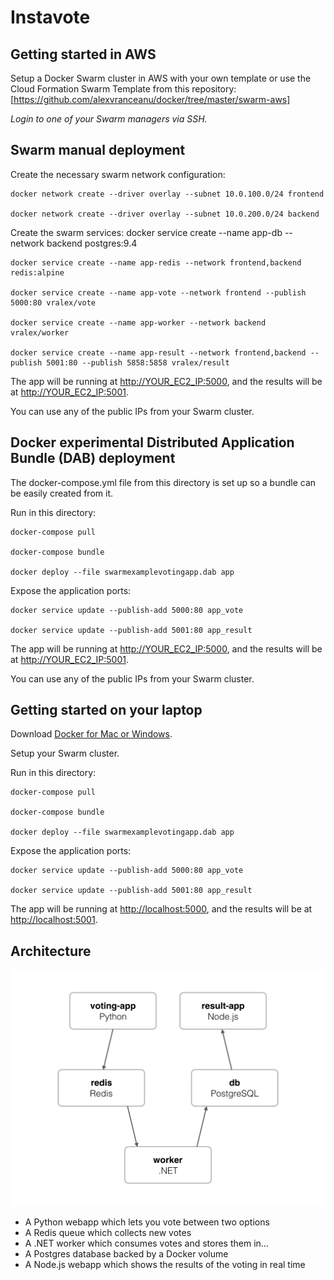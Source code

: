 Instavote
=========

Getting started in AWS
---------------

Setup a Docker Swarm cluster in AWS with your own template or use the Cloud Formation Swarm Template from this repository:
[https://github.com/alexvranceanu/docker/tree/master/swarm-aws]

*Login to one of your Swarm managers via SSH.*

Swarm manual deployment
-----
Create the necessary swarm network configuration:

	docker network create --driver overlay --subnet 10.0.100.0/24 frontend

	docker network create --driver overlay --subnet 10.0.200.0/24 backend


Create the swarm services:
	docker service create --name app-db --network backend postgres:9.4

	docker service create --name app-redis --network frontend,backend redis:alpine

	docker service create --name app-vote --network frontend --publish 5000:80 vralex/vote

	docker service create --name app-worker --network backend vralex/worker

	docker service create --name app-result --network frontend,backend --publish 5001:80 --publish 5858:5858 vralex/result

The app will be running at [http://YOUR_EC2_IP:5000](http://YOUR_EC2_IP:5000), and the results will be at [http://YOUR_EC2_IP:5001](http://YOUR_EC2_IP:5001).

You can use any of the public IPs from your Swarm cluster.


Docker experimental Distributed Application Bundle (DAB) deployment
-----
The docker-compose.yml file from this directory is set up so a bundle can be easily created from it.

Run in this directory:

	docker-compose pull

    docker-compose bundle

    docker deploy --file swarmexamplevotingapp.dab app


Expose the application ports:

    docker service update --publish-add 5000:80 app_vote

    docker service update --publish-add 5001:80 app_result

The app will be running at [http://YOUR_EC2_IP:5000](http://YOUR_EC2_IP:5000), and the results will be at [http://YOUR_EC2_IP:5001](http://YOUR_EC2_IP:5001).

You can use any of the public IPs from your Swarm cluster.


Getting started on your laptop
---------------

Download [Docker for Mac or Windows](https://www.docker.com).

Setup your Swarm cluster.

Run in this directory:

	docker-compose pull

    docker-compose bundle

    docker deploy --file swarmexamplevotingapp.dab app


Expose the application ports:

    docker service update --publish-add 5000:80 app_vote

    docker service update --publish-add 5001:80 app_result

The app will be running at [http://localhost:5000](http://localhost:5000), and the results will be at [http://localhost:5001](http://localhost:5001).

Architecture
-----

![Architecture diagram](architecture.png)

* A Python webapp which lets you vote between two options
* A Redis queue which collects new votes
* A .NET worker which consumes votes and stores them in…
* A Postgres database backed by a Docker volume
* A Node.js webapp which shows the results of the voting in real time


